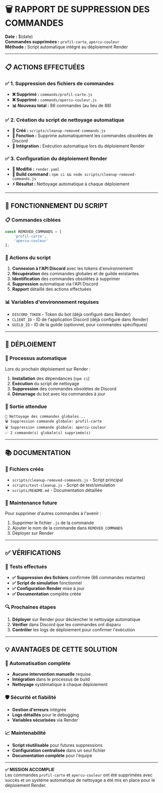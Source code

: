 # 🗑️ RAPPORT DE SUPPRESSION DES COMMANDES

**Date :** $(date)  
**Commandes supprimées :** `profil-carte`, `apercu-couleur`  
**Méthode :** Script automatique intégré au déploiement Render

---

## 📋 ACTIONS EFFECTUÉES

### ✅ 1. Suppression des fichiers de commandes
- **❌ Supprimé :** `commands/profil-carte.js`
- **❌ Supprimé :** `commands/apercu-couleur.js`
- **📊 Nouveau total :** 86 commandes (au lieu de 88)

### ✅ 2. Création du script de nettoyage automatique
- **📁 Créé :** `scripts/cleanup-removed-commands.js`
- **🔧 Fonction :** Supprime automatiquement les commandes obsolètes de Discord
- **🚀 Intégration :** Exécution automatique lors du déploiement Render

### ✅ 3. Configuration du déploiement Render
- **📝 Modifié :** `render.yaml`
- **🔄 Build command :** `npm ci && node scripts/cleanup-removed-commands.js`
- **⚡ Résultat :** Nettoyage automatique à chaque déploiement

---

## 🔧 FONCTIONNEMENT DU SCRIPT

### 📋 Commandes ciblées
```javascript
const REMOVED_COMMANDS = [
    'profil-carte',
    'apercu-couleur'
];
```

### 🎯 Actions du script
1. **Connexion à l'API Discord** avec les tokens d'environnement
2. **Récupération** des commandes globales et de guilde existantes
3. **Identification** des commandes obsolètes à supprimer
4. **Suppression** automatique via l'API Discord
5. **Rapport** détaillé des actions effectuées

### 📊 Variables d'environnement requises
- `DISCORD_TOKEN` - Token du bot (déjà configuré dans Render)
- `CLIENT_ID` - ID de l'application Discord (déjà configuré dans Render)
- `GUILD_ID` - ID de la guilde (optionnel, pour commandes spécifiques)

---

## 🚀 DÉPLOIEMENT

### 🔄 Processus automatique
Lors du prochain déploiement sur Render :

1. **Installation** des dépendances (`npm ci`)
2. **Exécution** du script de nettoyage
3. **Suppression** des commandes obsolètes de Discord
4. **Démarrage** du bot avec les commandes à jour

### 📝 Sortie attendue
```
🧹 Nettoyage des commandes globales...
🗑️ Suppression commande globale: profil-carte
🗑️ Suppression commande globale: apercu-couleur
✅ 2 commande(s) globale(s) supprimée(s)
```

---

## 📚 DOCUMENTATION

### 📁 Fichiers créés
- `scripts/cleanup-removed-commands.js` - Script principal
- `scripts/test-cleanup.js` - Script de test/simulation
- `scripts/README.md` - Documentation détaillée

### 🔧 Maintenance future
Pour supprimer d'autres commandes à l'avenir :
1. Supprimer le fichier `.js` de la commande
2. Ajouter le nom de la commande dans `REMOVED_COMMANDS`
3. Déployer sur Render

---

## ✅ VÉRIFICATIONS

### 🧪 Tests effectués
- **✅ Suppression des fichiers** confirmée (86 commandes restantes)
- **✅ Script de simulation** fonctionnel
- **✅ Configuration Render** mise à jour
- **✅ Documentation** complète créée

### 🔍 Prochaines étapes
1. **Déployer** sur Render pour déclencher le nettoyage automatique
2. **Vérifier** dans Discord que les commandes ont disparu
3. **Contrôler** les logs de déploiement pour confirmer l'exécution

---

## 💡 AVANTAGES DE CETTE SOLUTION

### 🚀 Automatisation complète
- **Aucune intervention manuelle** requise
- **Intégration** dans le processus de build
- **Nettoyage** systématique à chaque déploiement

### 🛡️ Sécurité et fiabilité
- **Gestion d'erreurs** intégrée
- **Logs détaillés** pour le debugging
- **Variables sécurisées** via Render

### 📈 Maintenabilité
- **Script réutilisable** pour futures suppressions
- **Configuration centralisée** dans un seul fichier
- **Documentation complète** pour l'équipe

---

**✅ MISSION ACCOMPLIE**  
Les commandes `profil-carte` et `apercu-couleur` ont été supprimées avec succès et un système automatique de nettoyage a été mis en place pour le déploiement Render.